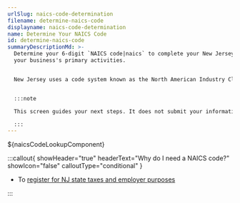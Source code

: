 ```yaml
---
urlSlug: naics-code-determination
filename: determine-naics-code
displayname: naics-code-determination
name: Determine Your NAICS Code
id: determine-naics-code
summaryDescriptionMd: >-
  Determine your 6-digit `NAICS code|naics` to complete your New Jersey tax registration. This code identifies
  your business's primary activities.


  New Jersey uses a code system known as the North American Industry Classification System (NAICS).


  :::note

  This screen guides your next steps. It does not submit your information for registration purposes.

  :::
---
```


${naicsCodeLookupComponent}

:::callout{ showHeader="true" headerText="Why do I need a NAICS code?" showIcon="false" calloutType="conditional" }

- To [register for NJ state taxes and employer purposes](/tasks/register-for-taxes)

:::
